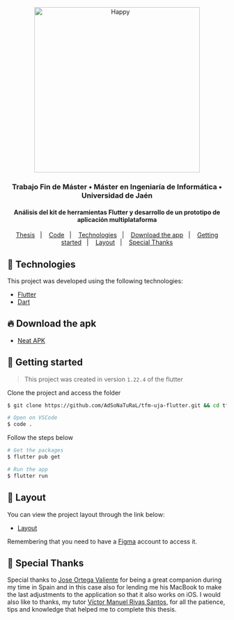 <div align="center">
   <img src="https://raw.githubusercontent.com/flutter/website/master/src/_assets/image/flutter-lockup.png" alt="Happy" width="380"/>
   <h3>Trabajo Fin de Máster • Máster en Ingeniaría de Informática • Universidad de Jaén</h3>
   <h4>Análisis del kit de herramientas Flutter y desarrollo de un prototipo de aplicación multiplataforma</h4>
</div>

<p align="center">
  <a href="https://github.com/AdSoNaTuRaL/tfm-uja-flutter/tree/main/doc">Thesis</a>&nbsp;&nbsp;&nbsp;|&nbsp;&nbsp;&nbsp;
  <a href="https://github.com/AdSoNaTuRaL/tfm-uja-flutter/tree/main/dev/neat">Code</a>&nbsp;&nbsp;&nbsp;|&nbsp;&nbsp;&nbsp;
  <a href="#-technologies">Technologies</a>&nbsp;&nbsp;&nbsp;|&nbsp;&nbsp;&nbsp;
  <a href="#-download-the-apk">Download the app</a>&nbsp;&nbsp;&nbsp;|&nbsp;&nbsp;&nbsp;
  <a href="#-getting-started">Getting started</a>&nbsp;&nbsp;&nbsp;|&nbsp;&nbsp;&nbsp;
  <a href="#-layout">Layout</a>&nbsp;&nbsp;&nbsp;|&nbsp;&nbsp;&nbsp;
  <a href="#-special-thanks">Special Thanks</a>
</p>

## 🧪 Technologies

This project was developed using the following technologies:

- [Flutter](https://flutter.dev/)
- [Dart](https://dart.dev/)

## 🔥 Download the apk

- [Neat APK](https://github.com/AdSoNaTuRaL/tfm-uja-flutter/releases/download/v1.1.2/neat.apk)

## 🚀 Getting started
> This project was created in version `1.22.4` of the flutter

Clone the project and access the folder

```bash
$ git clone https://github.com/AdSoNaTuRaL/tfm-uja-flutter.git && cd tfm-uja-flutter && cd dev && cd neat

# Open on VSCode
$ code .
```

Follow the steps below
```bash
# Get the packages
$ flutter pub get

# Run the app
$ flutter run
```

## 🔖 Layout

You can view the project layout through the link below:

- [Layout](https://www.figma.com/file/ly7r7xKfmIMoC9Lmt8ex1X/Neat?node-id=0%3A1) 

Remembering that you need to have a [Figma](http://figma.com/) account to access it.

## 💖 Special Thanks

Special thanks to [Jose Ortega Valiente](https://github.com/ZackReynolt) for being a great companion during my time in Spain and in this case also for lending me his MacBook to make the last adjustments to the application so that it also works on iOS. I would also like to thanks, my tutor [Víctor Manuel Rivas Santos](https://github.com/vrivas), for all the patience, tips and knowledge that helped me to complete this thesis.

